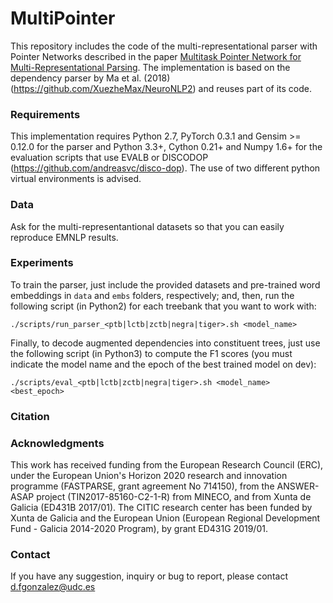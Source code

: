 # MultiPointer
This repository includes the code of the multi-representational parser with Pointer Networks described in the paper [Multitask Pointer Network for Multi-Representational Parsing](https://github.com/danifg/MultiPointer). The implementation is based on the dependency parser by Ma et al. (2018) (https://github.com/XuezheMax/NeuroNLP2) and reuses part of its code.

### Requirements
This implementation requires Python 2.7, PyTorch 0.3.1 and Gensim >= 0.12.0 for the parser and Python 3.3+, Cython 0.21+ and Numpy 1.6+ for the evaluation scripts that use EVALB or DISCODOP (https://github.com/andreasvc/disco-dop). The use of two different python virtual environments is advised.
  
### Data

Ask for the multi-representantional datasets so that you can easily reproduce EMNLP results.

### Experiments
To train the parser, just include the provided datasets and pre-trained word embeddings in ``data`` and ``embs`` folders, respectively; and, then, run the following script (in Python2) for each treebank that you want to work with:

    ./scripts/run_parser_<ptb|lctb|zctb|negra|tiger>.sh <model_name>

Finally, to decode augmented dependencies into constituent trees, just use the following script (in Python3) to compute the F1 scores (you must indicate the model name and the epoch of the best trained model on dev):

    ./scripts/eval_<ptb|lctb|zctb|negra|tiger>.sh <model_name> <best_epoch>

### Citation

    
### Acknowledgments
This work has received funding from the European Research Council (ERC), under the European Union's Horizon 2020 research and innovation programme (FASTPARSE, grant agreement No 714150), from the ANSWER-ASAP project (TIN2017-85160-C2-1-R) from MINECO, and from Xunta de Galicia (ED431B 2017/01). The CITIC research center has been funded by Xunta de Galicia and the European Union (European Regional Development Fund - Galicia 2014-2020 Program), by grant ED431G 2019/01.

### Contact
If you have any suggestion, inquiry or bug to report, please contact d.fgonzalez@udc.es
